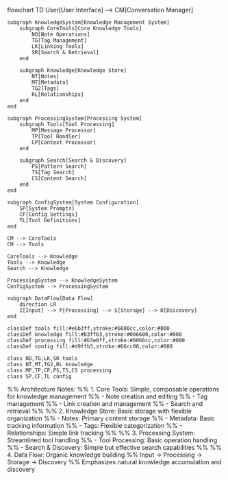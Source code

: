 flowchart TD
    User[User Interface] --> CM[Conversation Manager]
    
    subgraph KnowledgeSystem[Knowledge Management System]
        subgraph CoreTools[Core Knowledge Tools]
            NO[Note Operations]
            TG[Tag Management]
            LK[Linking Tools]
            SR[Search & Retrieval]
        end

        subgraph Knowledge[Knowledge Store]
            NT[Notes]
            MT[Metadata]
            TG2[Tags]
            RL[Relationships]
        end
    end

    subgraph ProcessingSystem[Processing System]
        subgraph Tools[Tool Processing]
            MP[Message Processor]
            TP[Tool Handler]
            CP[Context Processor]
        end

        subgraph Search[Search & Discovery]
            PS[Pattern Search]
            TS[Tag Search]
            CS[Content Search]
        end
    end

    subgraph ConfigSystem[System Configuration]
        SP[System Prompts]
        CF[Config Settings]
        TL[Tool Definitions]
    end

    CM --> CoreTools
    CM --> Tools
    
    CoreTools --> Knowledge
    Tools --> Knowledge
    Search --> Knowledge
    
    ProcessingSystem --> KnowledgeSystem
    ConfigSystem --> ProcessingSystem
    
    subgraph DataFlow[Data Flow]
        direction LR
        I[Input] --> P[Processing] --> S[Storage] --> D[Discovery]
    end

    classDef tools fill:#e6b3ff,stroke:#6600cc,color:#000
    classDef knowledge fill:#b3ffb3,stroke:#006600,color:#000
    classDef processing fill:#b3e0ff,stroke:#0066cc,color:#000
    classDef config fill:#d9ffb3,stroke:#66cc00,color:#000
    
    class NO,TG,LK,SR tools
    class NT,MT,TG2,RL knowledge
    class MP,TP,CP,PS,TS,CS processing
    class SP,CF,TL config

%% Architecture Notes:
%% 1. Core Tools: Simple, composable operations for knowledge management
%%    - Note creation and editing
%%    - Tag management
%%    - Link creation and management
%%    - Search and retrieval
%%
%% 2. Knowledge Store: Basic storage with flexible organization
%%    - Notes: Primary content storage
%%    - Metadata: Basic tracking information
%%    - Tags: Flexible categorization
%%    - Relationships: Simple link tracking
%%
%% 3. Processing System: Streamlined tool handling
%%    - Tool Processing: Basic operation handling
%%    - Search & Discovery: Simple but effective search capabilities
%%
%% 4. Data Flow: Organic knowledge building
%%    Input → Processing → Storage → Discovery
%%    Emphasizes natural knowledge accumulation and discovery
